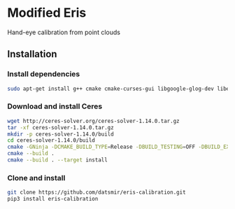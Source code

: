 # Modified Eris
Hand-eye calibration from point clouds

## Installation

### Install dependencies
```bash
sudo apt-get install g++ cmake cmake-curses-gui libgoogle-glog-dev libeigen3-dev ninja-build python3-pip
```

### Download and install Ceres
```bash
wget http://ceres-solver.org/ceres-solver-1.14.0.tar.gz
tar -xf ceres-solver-1.14.0.tar.gz 
mkdir -p ceres-solver-1.14.0/build
cd ceres-solver-1.14.0/build
cmake -GNinja -DCMAKE_BUILD_TYPE=Release -DBUILD_TESTING=OFF -DBUILD_EXAMPLES=OFF ..
cmake --build .
cmake --build . --target install 
```

### Clone and install
```bash
git clone https://github.com/datsmir/eris-calibration.git
pip3 install eris-calibration
```
